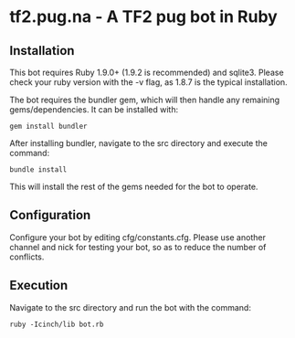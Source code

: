 tf2.pug.na - A TF2 pug bot in Ruby
==================================

Installation
------------

This bot requires Ruby 1.9.0+ (1.9.2 is recommended) and sqlite3. Please check your ruby version with the -v flag, as 1.8.7 is the typical installation.

The bot requires the bundler gem, which will then handle any remaining gems/dependencies. It can be installed with:

    gem install bundler

After installing bundler, navigate to the src directory and execute the command:

    bundle install
    
This will install the rest of the gems needed for the bot to operate.


Configuration
-------------

Configure your bot by editing cfg/constants.cfg. Please use another channel and nick for testing your bot, so as to reduce the number of conflicts.


Execution
---------

Navigate to the src directory and run the bot with the command:

    ruby -Icinch/lib bot.rb

